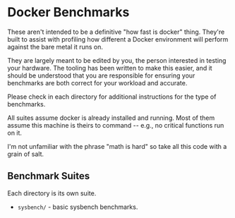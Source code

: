 # Docker Benchmarks

These aren't intended to be a definitive "how fast is docker" thing. They're
built to assist with profiling how different a Docker environment will perform
against the bare metal it runs on. 

They are largely meant to be edited by you, the person interested in testing
your hardware. The tooling has been written to make this easier, and it should
be understood that you are responsible for ensuring your benchmarks are both
correct for your workload and accurate.

Please check in each directory for additional instructions for the type of
benchmarks.

All suites assume docker is already installed and running. Most of them assume
this machine is theirs to command -- e.g., no critical functions run on it.

I'm not unfamiliar with the phrase "math is hard" so take all this code with a
grain of salt.

## Benchmark Suites

Each directory is its own suite.

* `sysbench/` - basic sysbench benchmarks.

